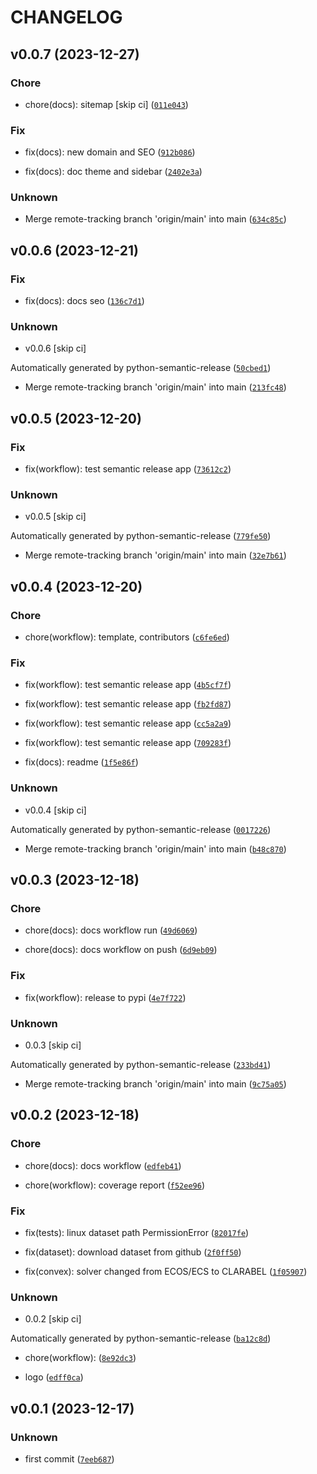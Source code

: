 # CHANGELOG



## v0.0.7 (2023-12-27)

### Chore

* chore(docs): sitemap [skip ci] ([`011e043`](https://github.com/skfolio/skfolio/commit/011e043b56859034388706e6253ca4e224503f76))

### Fix

* fix(docs): new domain and SEO ([`912b086`](https://github.com/skfolio/skfolio/commit/912b08624406a1e73141fabfae9dd2f62a74c1b3))

* fix(docs): doc theme and sidebar ([`2402e3a`](https://github.com/skfolio/skfolio/commit/2402e3afc79931fceec05ab20a9eb0bac83f584e))

### Unknown

* Merge remote-tracking branch &#39;origin/main&#39; into main ([`634c85c`](https://github.com/skfolio/skfolio/commit/634c85cb00dc067f39f00a9ceb9b4251d9dc6f5f))


## v0.0.6 (2023-12-21)

### Fix

* fix(docs): docs seo ([`136c7d1`](https://github.com/skfolio/skfolio/commit/136c7d1aadad698aef0137a7379e188bfae26dab))

### Unknown

* v0.0.6 [skip ci]

Automatically generated by python-semantic-release ([`50cbed1`](https://github.com/skfolio/skfolio/commit/50cbed1d7f840662d40b81fd072e8ccd47d4c8db))

* Merge remote-tracking branch &#39;origin/main&#39; into main ([`213fc48`](https://github.com/skfolio/skfolio/commit/213fc4874acbc6e03bf4205da56c5f80b4f329e0))


## v0.0.5 (2023-12-20)

### Fix

* fix(workflow): test semantic release app ([`73612c2`](https://github.com/skfolio/skfolio/commit/73612c2c63226b6c47a6800e05f41d7b2e5ce139))

### Unknown

* v0.0.5 [skip ci]

Automatically generated by python-semantic-release ([`779fe50`](https://github.com/skfolio/skfolio/commit/779fe503ba365e9d10ae9e8c2c70dccc375aa8f7))

* Merge remote-tracking branch &#39;origin/main&#39; into main ([`32e7b61`](https://github.com/skfolio/skfolio/commit/32e7b61e5ff594283438d1f8f16eb3b1fac0858b))


## v0.0.4 (2023-12-20)

### Chore

* chore(workflow): template, contributors ([`c6fe6ed`](https://github.com/skfolio/skfolio/commit/c6fe6ed4ed2672cdcccfcab3f4f11f7ef37d5baf))

### Fix

* fix(workflow): test semantic release app ([`4b5cf7f`](https://github.com/skfolio/skfolio/commit/4b5cf7fd66626a23148c6823bc840bfe376b1ebb))

* fix(workflow): test semantic release app ([`fb2fd87`](https://github.com/skfolio/skfolio/commit/fb2fd87ccdf44c8adaca47ed2774a1154ede9e68))

* fix(workflow): test semantic release app ([`cc5a2a9`](https://github.com/skfolio/skfolio/commit/cc5a2a9e56003756eb06218bb216addf01d01fc5))

* fix(workflow): test semantic release app ([`709283f`](https://github.com/skfolio/skfolio/commit/709283f7ae64f5fab12a881704d51cfa0d4bf7c2))

* fix(docs): readme ([`1f5e86f`](https://github.com/skfolio/skfolio/commit/1f5e86f4b7d84aff58891633d8d879810b9093f8))

### Unknown

* v0.0.4 [skip ci]

Automatically generated by python-semantic-release ([`0017226`](https://github.com/skfolio/skfolio/commit/00172261bc5e15f40a6cca9f840de2f17ac08153))

* Merge remote-tracking branch &#39;origin/main&#39; into main ([`b48c870`](https://github.com/skfolio/skfolio/commit/b48c870d56e50aad9f4d85481b6991892db5ac8e))


## v0.0.3 (2023-12-18)

### Chore

* chore(docs): docs workflow run ([`49d6069`](https://github.com/skfolio/skfolio/commit/49d60690f418d357b482507af7df4304ecf49386))

* chore(docs): docs workflow on push ([`6d9eb09`](https://github.com/skfolio/skfolio/commit/6d9eb0981a77e2863df477fc1011185a87655ad6))

### Fix

* fix(workflow): release to pypi ([`4e7f722`](https://github.com/skfolio/skfolio/commit/4e7f722f0736de0a9e747979a1a86975da90d943))

### Unknown

* 0.0.3 [skip ci]

Automatically generated by python-semantic-release ([`233bd41`](https://github.com/skfolio/skfolio/commit/233bd417620dc1ee7c66ed7404d92002eee3f419))

* Merge remote-tracking branch &#39;origin/main&#39; into main ([`9c75a05`](https://github.com/skfolio/skfolio/commit/9c75a0582e2b7106d1f0a12f31361255dd4cbd24))


## v0.0.2 (2023-12-18)

### Chore

* chore(docs): docs workflow ([`edfeb41`](https://github.com/skfolio/skfolio/commit/edfeb417adb2d09ec38ed123a4f2fc5eaf2cbfcc))

* chore(workflow): coverage report ([`f52ee96`](https://github.com/skfolio/skfolio/commit/f52ee968a5c67bfbd366945fe2376b8e9c6a7c5b))

### Fix

* fix(tests): linux dataset path PermissionError ([`82017fe`](https://github.com/skfolio/skfolio/commit/82017fef7d6e7b17f5f2316ea7567d6483441f41))

* fix(dataset): download dataset from github ([`2f0ff50`](https://github.com/skfolio/skfolio/commit/2f0ff50f8715dd3598ca4ccb7138659957967aeb))

* fix(convex): solver changed from ECOS/ECS to CLARABEL ([`1f05907`](https://github.com/skfolio/skfolio/commit/1f05907a25ef1e880eecd75d921cf7e382d7f6f6))

### Unknown

* 0.0.2 [skip ci]

Automatically generated by python-semantic-release ([`ba12c8d`](https://github.com/skfolio/skfolio/commit/ba12c8dc4b3fe42ac999cd72713382420c301129))

* chore(workflow): ([`8e92dc3`](https://github.com/skfolio/skfolio/commit/8e92dc384fe68434d57c2b667e2609f2eeb23001))

* logo ([`edff0ca`](https://github.com/skfolio/skfolio/commit/edff0caa9401709e220b9590caf17b5fa49ebc10))


## v0.0.1 (2023-12-17)

### Unknown

* first commit ([`7eeb687`](https://github.com/skfolio/skfolio/commit/7eeb687f8889f3898965d3a1c7d29a10cf776178))
